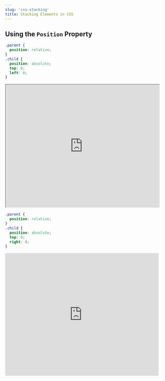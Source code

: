 ```yaml
---
slug: 'css-stacking'
title: Stacking Elements in CSS
---
```


## Using the `Position` Property

```css
.parent {
  position: relative;
}
.child {
  position: absolute;
  top: 0;
  left: 0;
}
```

<iframe src="https://codepen.io/sdras/embed/xxbLjqd" width="500" height="400" title="CSS Stacking, Absolute 1">
</iframe>

```css
.parent {
  position: relative;
}
.child {
  position: absolute;
  top: 0;
  right: 0;
}
```

<iframe scrolling="no" title="CSS Stacking, Absolute 2" src="https://codepen.io/mootda/embed/zYrJQBa" width="500" height="400" frameborder="no">
</iframe>
